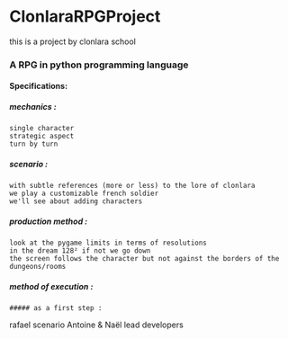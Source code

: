 # ClonlaraRPGProject
this is a project by clonlara school

### A RPG in python programming language


#### Specifications:
##### mechanics :
	single character
	strategic aspect
	turn by turn
##### scenario :
	with subtle references (more or less) to the lore of clonlara
	we play a customizable french soldier
	we'll see about adding characters
##### production method :
	look at the pygame limits in terms of resolutions
	in the dream 128² if not we go down
	the screen follows the character but not against the borders of the dungeons/rooms
##### method of execution :
	##### as a first step :
rafael scenario
Antoine & Naël lead developers
